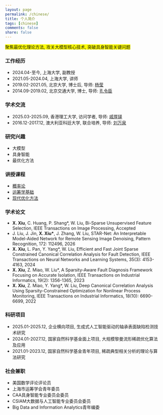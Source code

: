 ```yaml
---
layout: page
permalink: /chinese/
title: 个人简介
tags: [chinese]
comments: false
share: false
---
```


<span style="background-color: yellow;">  聚焦最优化理论方法, 攻关大模型核心技术, 突破具身智能关键问题  </span>



### 工作经历
* 2024.04-至今, 上海大学, 副教授 <br>
* 2021.05-2024.04, 上海大学, 讲师 <br>
* 2019.02-2021.05, 北京大学, 博士后, 导师: <a href="https://www.coe.pku.edu.cn/teaching/all_time/7262.html" class="textlink" target="_blank">杨莹</a> <br>
* 2014.09-2019.02, 北京交通大学, 博士, 导师: <a href="https://faculty.bjtu.edu.cn/8316/" class="textlink" target="_blank">孔令臣</a> <br>

### 学术交流
* 2025.03-2025.09, 香港理工大学, 访问学者, 导师: <a href="https://www.polyu.edu.hk/ama/people/academic-staff/prof-qi-houduo/" class="textlink" target="_blank">戚厚铎</a> <br>
* 2016.12-2017.12, 澳大利亚科廷大学, 联合培养, 导师: <a href="https://ise.sysu.edu.cn/teacher/LiuWanquan" class="textlink" target="_blank">刘万泉</a> <br>


### 研究兴趣
* 大模型 <br>
* 具身智能 <br>
* 最优化方法 <br>


### 讲授课程
* <a href="https://xianchaoxiu.github.io/chinese/PRO/" class="textlink" target="_blank"> 概率论 </a><br>
* <a href="https://xianchaoxiu.github.io/chinese/OR/" class="textlink" target="_blank"> 运筹学基础 </a><br>
* <a href="https://xianchaoxiu.github.io/chinese/OPT/" class="textlink" target="_blank"> 现代优化方法 </a><br>

 
### 学术论文
* <b>X. Xiu</b>, C. Huang, P. Shang*, W. Liu, Bi-Sparse Unsupervised Feature Selection, IEEE Transactions on Image Processing, Accepted
* J. Liu, J. Jin, <b>X. Xiu*</b>, J. Zhang, W. Liu, STAR-Net: An Interpretable Model-Aided Network for Remote Sensing Image Denoising, Pattern Recognition, 172: 112496, 2026
* <b>X. Xiu</b>, L. Pan, Y. Yang*, W. Liu, Efficient and Fast Joint Sparse Constrained Canonical Correlation Analysis for Fault Detection, IEEE Transactions on Neural Networks and Learning Systems, 35(3): 4153-4163, 2024
* <b>X. Xiu</b>, Z. Miao, W. Liu*, A Sparsity-Aware Fault Diagnosis Framework Focusing on Accurate Isolation, IEEE Transactions on Industrial Informatics, 19(2): 1356-1365, 2023
* <b>X. Xiu</b>, Z. Miao, Y. Yang*, W. Liu, Deep Canonical Correlation Analysis Using Sparsity-Constrained Optimization for Nonlinear Process Monitoring, IEEE Transactions on Industrial Informatics, 18(10): 6690-6699, 2022
  
### 科研项目
* 2025.01-2025.12, 企业横向项目, 生成式人工智能驱动的轴承表面缺陷检测技术研究
* 2024.01-2027.12, 国家自然科学基金面上项目, 大规模黎曼流形稀疏优化算法及应用
* 2021.01-2023.12, 国家自然科学基金青年项目, 稀疏典型相关分析的理论与算法研究


### 社会兼职
* 美国数学评论评论员 <br>
* 上海市运筹学会青年委员 <br>
* CAA具身智能专业委员会委员 <br> 
* CSIAM大数据与人工智能专业委员会委员 <br>
* Big Data and Information Analytics青年编委 <br>


